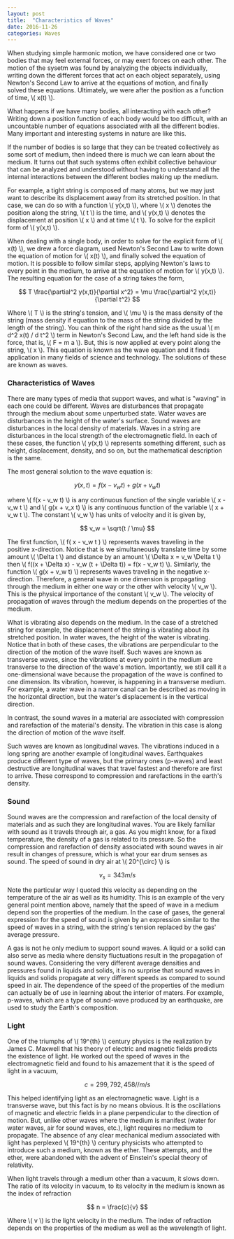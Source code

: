 ```yaml
---
layout: post
title:  "Characteristics of Waves"
date: 2016-11-26
categories: Waves
---
```


When studying simple harmonic motion, we have considered one or two bodies that may feel external forces, or may exert forces on each other. The motion of the sysetm was found by analyzing the objects individually, writing down the different forces that act on each object separately, using Newton's Second Law to arrive at the equations of motion, and finally solved these equations. Ultimately, we were after the position as a function of time, \\( x(t) \\).

What happens if we have many bodies, all interacting with each other? Writing down a position function of each body would be too difficult, with an uncountable number of equations associated with all the different bodies. Many important and interesting systems in nature are like this.

If the number of bodies is so large that they can be treated collectively as some sort of medium, then indeed there is much we can learn about the medium. It turns out that such systems often exhibit collective behaviour that can be analyzed and understood without having to understand all the internal interactions between the different bodies making up the medium.

For example, a tight string is composed of many atoms, but we may just want to describe its displacement away from its stretched position. In that case, we can do so with a function \\( y(x,t) \\), where \\( x \\) denotes the position along the string, \\( t \\) is the time, and \\( y(x,t) \\) denotes the displacement at position \\( x \\) and at time \\( t \\). To solve for the explicit form of \\( y(x,t) \\).

When dealing with a single body, in order to solve for the explicit form of \\( x(t) \\), we drew a force diagram, used Newton's Second Law to write down the equation of motion for \\( x(t) \\), and finally solved the equation of motion. It is possible to follow similar steps, applying Newton's laws to every point in the medium, to arrive at the equation of motion for \\( y(x,t) \\). The resulting equation for the case of a string takes the form,

$$
  T \frac{\partial^2 y(x,t)}{\partial x^2} = \mu \frac{\partial^2 y(x,t)}{\partial t^2}
$$

Where \\( T \\) is the string's tension, and \\( \mu \\) is the mass density of the string (mass density if equation to the mass of the string divided by the length of the string). You can think of the right hand side as the usual \\( m d^2 x(t) / d t^2 \\) term in Newton's Second Law, and the left hand side is the force, that is, \\( F = m a \\). But, this is now applied at every point along the string, \\( x \\). This equation is known as the wave equation and it finds application in many fields of science and technology. The solutions of these are known as waves.

### Characteristics of Waves

There are many types of media that support waves, and what is "waving" in each one could be different. Waves are disturbances that propagate through the medium about some unperturbed state. Water waves are disturbances in the height of the water's surface. Sound waves are disturbances in the local density of materials. Waves in a string are disturbances in the local strength of the electromagnetic field. In each of these cases, the function \\( y(x,t) \\) represents something different, such as height, displacement, density, and so on, but the mathematical description is the same.

The most general solution to the wave equation is:

$$
  y(x,t) = f(x - v_w t) + g(x + v_w t)
$$

where \\( f(x - v_w t) \\) is any continuous function of the single variable \\( x - v_w t \\) and \\( g(x + v_x t) \\) is any continuous function of the variable \\( x + v_w t \\). The constant \\( v_w \\) has units of velocity and it is given by,

$$
  v_w = \sqrt{t / \mu}
$$

The first function, \\( f( x - v_w t ) \\) represents waves traveling in the positive x-direction. Notice that is we simultaneously translate time by some amount \\( \Delta t \\) and distance by an amount \\( \Delta x = v_w \Delta t \\) then \\( f((x + \Delta x) - v_w (t + \Delta t)) = f(x - v_w t) \\). Similarly, the function \\( g(x + v_w t) \\) represents waves traveling in the negative x-direction. Therefore, a general wave in one dimension is propagating through the medium in either one way or the other with velocity \\( v_w \\). This is the physical importance of the constant \\( v_w \\). The velocity of propagation of waves through the medium depends on the properties of the medium.

What is vibrating also depends on the medium. In the case of a stretched string for example, the displacement of the string is vibrating about its stretched position. In water waves, the height of the water is vibrating. Notice that in both of these cases, the vibrations are perpendicular to the direction of the motion of the wave itself. Such waves are known as transverse waves, since the vibrations at every point in the medium are transverse to the direction of the wave's motion. Importantly, we still call it a one-dimensional wave because the propagation of the wave is confined to one dimension. Its vibration, however, is happening in a transverse medium. For example, a water wave in a narrow canal can be described as moving in the horizontal direction, but the water's displacement is in the vertical direction.

In contrast, the sound waves in a material are associated with compression and rarefaction of the material's density. The vibration in this case is along the direction of motion of the wave itself.

Such waves are known as longitudinal waves. The vibrations induced in a long spring are another example of longitudinal waves. Earthquakes produce different type of waves, but the primary ones (p-waves) and least destructive are longitudinal waves that travel fastest and therefore are first to arrive. These correspond to compression and rarefactions in the earth's density.

### Sound

Sound waves are the compression and rarefaction of the local density of materials and as such they are longitudinal waves. You are likely familiar with sound as it travels through air, a gas. As you might know, for a fixed temperature, the density of a gas is related to its pressure. So the compression and rarefaction of density associated with sound waves in air result in changes of pressure, which is what your ear drum senses as sound. The speed of sound in dry air at \\( 20^{\circ} \\) is

$$
  v_s = 343 m/s
$$

Note the particular way I quoted this velocity as depending on the temperature of the air as well as its humidity. This is an example of the very general point mention above, namely that the speed of wave in a medium depend son the properties of the medium. In the case of gases, the general expression for the speed of sound is given by an expression similar to the speed of waves in a string, with the string's tension replaced by the gas' average pressure.

A gas is not he only medium to support sound waves. A liquid or a solid can also serve as media where density fluctuations result in the propagation of sound waves. Considering the very different average densities and pressures found in liquids and solids, it is no surprise that sound waves in liquids and solids propagate at very different speeds as compared to sound speed in air. The dependence of the speed of the properties of the medium can actually be of use in learning about the interior of maters. For example, p-waves, which are a type of sound-wave produced by an earthquake, are used to study the Earth's composition.

### Light

One of the triumphs of \\( 19^{th} \\) century physics is the realization by James C. Maxwell that his theory of electric and magnetic fields predicts the existence of light. He worked out the speed of waves in the electromagnetic field and found to his amazement that it is the speed of light in a vacuum,

$$
  c = 299,792,458 // m/s
$$

This helped identifying light as an electromagnetic wave. Light is a transverse wave, but this fact is by no means obvious. It is the oscillations of magnetic and electric fields in a plane perpendicular to the direction of motion. But, unlike other waves where the medium is manifest (water for water waves, air for sound waves, etc.), light requires no medium to propagate. The absence of any clear mechanical medium associated with light has perplexed \\( 19^{th} \\) century physicists who attempted to introduce such a medium, known as the ether. These attempts, and the ether, were abandoned with the advent of Einstein's special theory of relativity.

When light travels through a medium other than a vacuum, it slows down. The ratio of its velocity in vacuum, to its velocity in the medium is known as the index of refraction

$$
  n = \frac{c}{v}
$$

Where \\( v \\) is the light velocity in the medium. The index of refraction depends on the properties of the medium as well as the wavelength of light.

